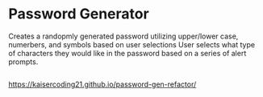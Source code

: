 # Password Generator

Creates a randopmly generated password utilizing upper/lower case, numerbers, and symbols based on user selections
User selects what type of characters they would like in the password based on a series of alert prompts.


<img goes here>

https://kaisercoding21.github.io/password-gen-refactor/
